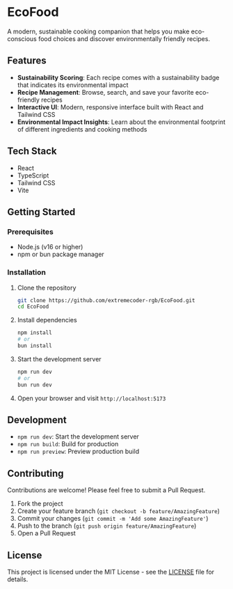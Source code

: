 # EcoFood

A modern, sustainable cooking companion that helps you make eco-conscious food choices and discover environmentally friendly recipes.

## Features

- **Sustainability Scoring**: Each recipe comes with a sustainability badge that indicates its environmental impact
- **Recipe Management**: Browse, search, and save your favorite eco-friendly recipes
- **Interactive UI**: Modern, responsive interface built with React and Tailwind CSS
- **Environmental Impact Insights**: Learn about the environmental footprint of different ingredients and cooking methods

## Tech Stack

- React
- TypeScript
- Tailwind CSS
- Vite

## Getting Started

### Prerequisites

- Node.js (v16 or higher)
- npm or bun package manager

### Installation

1. Clone the repository
   ```bash
   git clone https://github.com/extremecoder-rgb/EcoFood.git
   cd EcoFood
   ```

2. Install dependencies
   ```bash
   npm install
   # or
   bun install
   ```

3. Start the development server
   ```bash
   npm run dev
   # or
   bun run dev
   ```

4. Open your browser and visit `http://localhost:5173`

## Development

- `npm run dev`: Start the development server
- `npm run build`: Build for production
- `npm run preview`: Preview production build

## Contributing

Contributions are welcome! Please feel free to submit a Pull Request.

1. Fork the project
2. Create your feature branch (`git checkout -b feature/AmazingFeature`)
3. Commit your changes (`git commit -m 'Add some AmazingFeature'`)
4. Push to the branch (`git push origin feature/AmazingFeature`)
5. Open a Pull Request

## License

This project is licensed under the MIT License - see the [LICENSE](LICENSE) file for details.